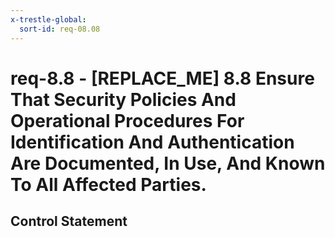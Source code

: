 ```yaml
---
x-trestle-global:
  sort-id: req-08.08
---
```


# req-8.8 - \[REPLACE_ME\] 8.8 Ensure That Security Policies And Operational Procedures For Identification And Authentication Are Documented, In Use, And Known To All Affected Parties.

## Control Statement
